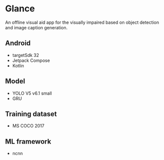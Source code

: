 # Glance
An offline visual aid app for the visually impaired based on object detection and image caption generation.  

## Android
- targetSdk 32
- Jetpack Compose
- Kotlin

## Model
- YOLO V5 v6.1 small
- GRU

## Training dataset
- MS COCO 2017

## ML framework
- ncnn
